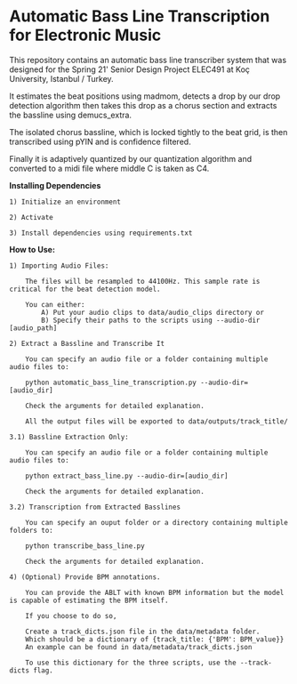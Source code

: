 # Automatic Bass Line Transcription for Electronic Music

This repository contains an automatic bass line transcriber system that was designed for the Spring 21' Senior Design Project ELEC491 at Koç University, Istanbul / Turkey.

It estimates the beat positions using madmom, detects a drop by our drop detection algorithm then takes this drop as a chorus section and extracts the bassline using demucs_extra.

The isolated chorus bassline, which is locked tightly to the beat grid, is then transcribed using pYIN and is confidence filtered.

Finally it is adaptively quantized by our quantization algorithm and converted to a midi file where middle C is taken as C4.

**Installing Dependencies**

    1) Initialize an environment

    2) Activate

    3) Install dependencies using requirements.txt

**How to Use:**

    1) Importing Audio Files:

        The files will be resampled to 44100Hz. This sample rate is critical for the beat detection model.

        You can either:
            A) Put your audio clips to data/audio_clips directory or
            B) Specify their paths to the scripts using --audio-dir [audio_path]

    2) Extract a Bassline and Transcribe It

        You can specify an audio file or a folder containing multiple audio files to:

        python automatic_bass_line_transcription.py --audio-dir=[audio_dir]

        Check the arguments for detailed explanation.

        All the output files will be exported to data/outputs/track_title/

    3.1) Bassline Extraction Only:

        You can specify an audio file or a folder containing multiple audio files to:

        python extract_bass_line.py --audio-dir=[audio_dir]

        Check the arguments for detailed explanation.

    3.2) Transcription from Extracted Basslines

        You can specify an ouput folder or a directory containing multiple folders to:

        python transcribe_bass_line.py

        Check the arguments for detailed explanation.

    4) (Optional) Provide BPM annotations.

        You can provide the ABLT with known BPM information but the model is capable of estimating the BPM itself.
        
        If you choose to do so,
        
        Create a track_dicts.json file in the data/metadata folder.
        Which should be a dictionary of {track_title: {'BPM': BPM_value}}
        An example can be found in data/metadata/track_dicts.json

        To use this dictionary for the three scripts, use the --track-dicts flag.        

